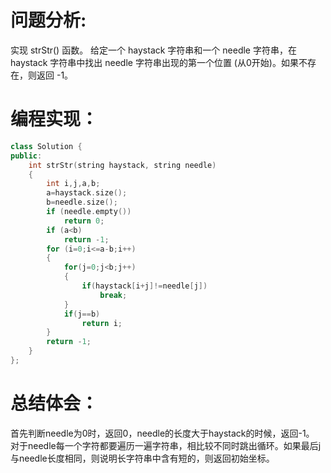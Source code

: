 # 问题分析:
实现 strStr() 函数。
给定一个 haystack 字符串和一个 needle 字符串，在 haystack 字符串中找出 needle 字符串出现的第一个位置 (从0开始)。如果不存在，则返回  -1。
# 编程实现：
```C++
class Solution {
public:
    int strStr(string haystack, string needle)
    {
        int i,j,a,b;
        a=haystack.size();
        b=needle.size();
        if (needle.empty()) 
            return 0;      
        if (a<b) 
            return -1;
        for (i=0;i<=a-b;i++) 
        {
            for(j=0;j<b;j++) 
            {
                if(haystack[i+j]!=needle[j]) 
                    break;
            }
            if(j==b) 
                return i;
        }
        return -1;
    }
};
```
# 总结体会：
首先判断needle为0时，返回0，needle的长度大于haystack的时候，返回-1。
对于needle每一个字符都要遍历一遍字符串，相比较不同时跳出循环。如果最后j与needle长度相同，则说明长字符串中含有短的，则返回初始坐标。
